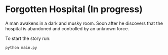 # Forgotten Hospital (In progress)

A man awakens in a dark and musky room. Soon after he discovers that the hospital is abandoned and controlled by an unknown force.

To start the story run:
```
python main.py
```